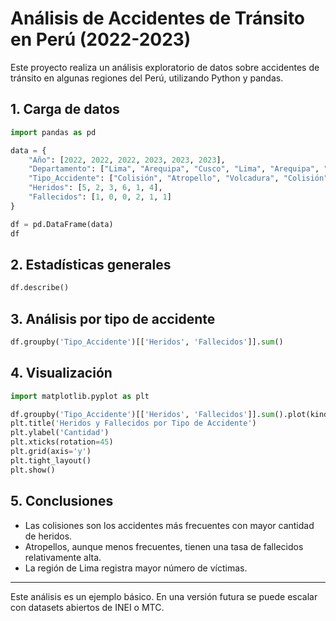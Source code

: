 
# Análisis de Accidentes de Tránsito en Perú (2022-2023)

Este proyecto realiza un análisis exploratorio de datos sobre accidentes de tránsito en algunas regiones del Perú, utilizando Python y pandas.

## 1. Carga de datos

```python
import pandas as pd

data = {
    "Año": [2022, 2022, 2022, 2023, 2023, 2023],
    "Departamento": ["Lima", "Arequipa", "Cusco", "Lima", "Arequipa", "Cusco"],
    "Tipo_Accidente": ["Colisión", "Atropello", "Volcadura", "Colisión", "Atropello", "Volcadura"],
    "Heridos": [5, 2, 3, 6, 1, 4],
    "Fallecidos": [1, 0, 0, 2, 1, 1]
}

df = pd.DataFrame(data)
df
```

## 2. Estadísticas generales

```python
df.describe()
```

## 3. Análisis por tipo de accidente

```python
df.groupby('Tipo_Accidente')[['Heridos', 'Fallecidos']].sum()
```

## 4. Visualización

```python
import matplotlib.pyplot as plt

df.groupby('Tipo_Accidente')[['Heridos', 'Fallecidos']].sum().plot(kind='bar', figsize=(8,5))
plt.title('Heridos y Fallecidos por Tipo de Accidente')
plt.ylabel('Cantidad')
plt.xticks(rotation=45)
plt.grid(axis='y')
plt.tight_layout()
plt.show()
```

## 5. Conclusiones

- Las colisiones son los accidentes más frecuentes con mayor cantidad de heridos.
- Atropellos, aunque menos frecuentes, tienen una tasa de fallecidos relativamente alta.
- La región de Lima registra mayor número de víctimas.

---

Este análisis es un ejemplo básico. En una versión futura se puede escalar con datasets abiertos de INEI o MTC.
